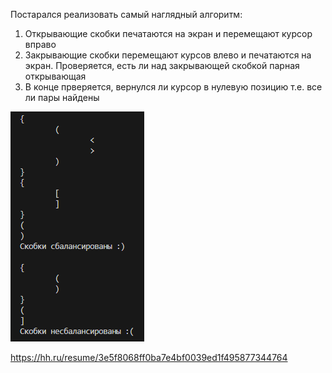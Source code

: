 Постарался реализовать самый наглядный алгоритм:

1. Открывающие скобки печатаются на экран и перемещают курсор вправо
2. Закрывающие скобки перемещают курсов влево и печатаются на экран. Проверяется, есть ли над закрывающей скобкой парная открывающая
3. В конце прверяется, вернулся ли курсор в нулевую позицию т.е. все ли пары найдены

![](https://github.com/simenoff/isBalancedBrackets/blob/main/screenshot2.png)

https://hh.ru/resume/3e5f8068ff0ba7e4bf0039ed1f495877344764
